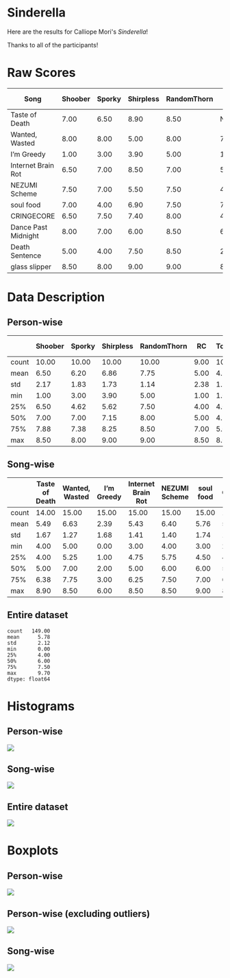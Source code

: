 # Sinderella

Here are the results for Calliope Mori's *Sinderella*!

Thanks to all of the participants!

# Raw Scores

|Song|Shoober|Sporky|Shirpless|RandomThorn|RC|Tommy|Kue|Shebani|Statsky|Schyph|Maladjusted Platypus|Nico252|evening|ert|Ruby|
|-|-|-|-|-|-|-|-|-|-|-|-|-|-|-|-|
|Taste of Death|7.00|6.50|8.90|8.50|NaN|4|5.00|5|4.00|4.00|6|4.00|5|4|5.00|
|Wanted, Wasted|8.00|8.00|5.00|8.00|7.00|5|7.00|7|8.50|5.00|5|7.50|7|6|5.50|
|I’m Greedy|1.00|3.00|3.90|5.00|1.00|1|3.00|3|1.00|0.00|1|2.00|2|6|3.00|
|Internet Brain Rot|6.50|7.00|8.50|7.00|5.00|4|6.00|5|3.00|5.00|4|5.00|6|5|4.50|
|NEZUMI Scheme|7.50|7.00|5.50|7.50|4.00|5|8.50|8|6.00|6.00|6|7.00|4|8|6.00|
|soul food|7.00|4.00|6.90|7.50|7.00|5|9.00|6|6.00|3.00|6|5.00|3|7|4.00|
|CRINGECORE|6.50|7.50|7.40|8.00|4.00|4|7.50|4|3.00|5.50|2|6.00|3|4|5.00|
|Dance Past Midnight|8.00|7.00|6.00|8.50|6.00|8|8.00|7|9.70|7.50|7|7.50|7|9|6.00|
|Death Sentence|5.00|4.00|7.50|8.50|2.50|3|5.50|5|6.00|4.00|2|5.00|6|4|3.50|
|glass slipper|8.50|8.00|9.00|9.00|8.50|7|9.20|8|9.00|8.00|8|8.00|8|9|7.00|

# Data Description
## Person-wise

| |Shoober|Sporky|Shirpless|RandomThorn|RC|Tommy|Kue|Shebani|Statsky|Schyph|Maladjusted Platypus|Nico252|evening|ert|Ruby|
|-|-|-|-|-|-|-|-|-|-|-|-|-|-|-|-|
|count|10.00|10.00|10.00|10.00|9.00|10.00|10.00|10.00|10.00|10.00|10.00|10.00|10.00|10.00|10.00|
|mean|6.50|6.20|6.86|7.75|5.00|4.60|6.87|5.80|5.62|4.80|4.70|5.70|5.10|6.20|4.95|
|std|2.17|1.83|1.73|1.14|2.38|1.96|1.98|1.69|2.88|2.29|2.36|1.87|2.02|1.99|1.23|
|min|1.00|3.00|3.90|5.00|1.00|1.00|3.00|3.00|1.00|0.00|1.00|2.00|2.00|4.00|3.00|
|25%|6.50|4.62|5.62|7.50|4.00|4.00|5.62|5.00|3.25|4.00|2.50|5.00|3.25|4.25|4.12|
|50%|7.00|7.00|7.15|8.00|5.00|4.50|7.25|5.50|6.00|5.00|5.50|5.50|5.50|6.00|5.00|
|75%|7.88|7.38|8.25|8.50|7.00|5.00|8.38|7.00|7.88|5.88|6.00|7.38|6.75|7.75|5.88|
|max|8.50|8.00|9.00|9.00|8.50|8.00|9.20|8.00|9.70|8.00|8.00|8.00|8.00|9.00|7.00|

## Song-wise

| |Taste of Death|Wanted, Wasted|I’m Greedy|Internet Brain Rot|NEZUMI Scheme|soul food|CRINGECORE|Dance Past Midnight|Death Sentence|glass slipper|
|-|-|-|-|-|-|-|-|-|-|-|
|count|14.00|15.00|15.00|15.00|15.00|15.00|15.00|15.00|15.00|15.00|
|mean|5.49|6.63|2.39|5.43|6.40|5.76|5.16|7.48|4.77|8.28|
|std|1.67|1.27|1.68|1.41|1.40|1.74|1.92|1.09|1.78|0.70|
|min|4.00|5.00|0.00|3.00|4.00|3.00|2.00|6.00|2.00|7.00|
|25%|4.00|5.25|1.00|4.75|5.75|4.50|4.00|7.00|3.75|8.00|
|50%|5.00|7.00|2.00|5.00|6.00|6.00|5.00|7.50|5.00|8.00|
|75%|6.38|7.75|3.00|6.25|7.50|7.00|6.95|8.00|5.75|9.00|
|max|8.90|8.50|6.00|8.50|8.50|9.00|8.00|9.70|8.50|9.20|

## Entire dataset

```
count   149.00
mean      5.78
std       2.12
min       0.00
25%       4.00
50%       6.00
75%       7.50
max       9.70
dtype: float64
```

# Histograms
## Person-wise
<img src="sinderella/hist.png"/>

## Song-wise
<img src="sinderella/hist_songs.png"/>

## Entire dataset
<img src="sinderella/hist_all.png"/>

# Boxplots
## Person-wise
<img src="sinderella/box.png"/>

## Person-wise (excluding outliers)
<img src="sinderella/box_outliers.png"/>

## Song-wise
<img src="sinderella/box_songs.png"/>